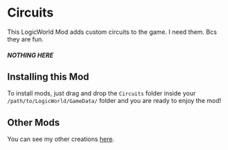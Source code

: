 # Circuits
This LogicWorld Mod adds custom circuits to the game. I need them. Bcs they are fun.

##### NOTHING HERE

## Installing this Mod
To install mods, just drag and drop the `Circuits` folder inside your `/path/to/LogicWorld/GameData/` folder and you are ready to enjoy the mod!

## Other Mods
You can see my other creations [here](https://github.com/fluffeliger/Logicworld-Mods).